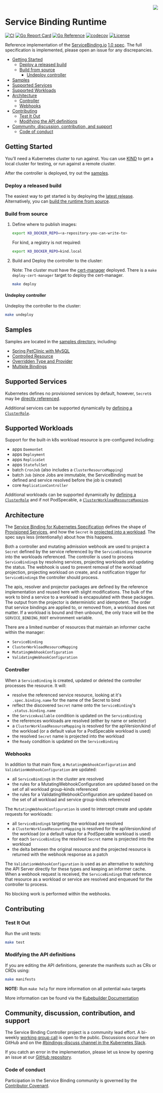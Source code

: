 <img src="https://avatars.githubusercontent.com/u/64096231" align="right" />

# Service Binding Runtime <!-- omit in toc -->

[![CI](https://github.com/servicebinding/runtime/actions/workflows/ci.yaml/badge.svg?branch=main)](https://github.com/servicebinding/runtime/actions/workflows/ci.yaml)
[![Go Report Card](https://goreportcard.com/badge/github.com/servicebinding/runtime)](https://goreportcard.com/report/github.com/servicebinding/runtime)
[![Go Reference](https://pkg.go.dev/badge/github.com/servicebinding/runtime.svg)](https://pkg.go.dev/github.com/servicebinding/runtime)
[![codecov](https://codecov.io/gh/servicebinding/runtime/branch/main/graph/badge.svg?token=D2Hs4MIXBZ)](https://codecov.io/gh/servicebinding/runtime)
[![License](https://img.shields.io/badge/License-Apache%202.0-blue.svg)](https://opensource.org/licenses/Apache-2.0)

Reference implementation of the [ServiceBinding.io](https://servicebinding.io) [1.0 spec](https://servicebinding.io/spec/core/1.0.0/). The full specification is implemented, please open an issue for any discrepancies.

- [Getting Started](#getting-started)
  - [Deploy a released build](#deploy-a-released-build)
  - [Build from source](#build-from-source)
    - [Undeploy controller](#undeploy-controller)
- [Samples](#samples)
- [Supported Services](#supported-services)
- [Supported Workloads](#supported-workloads)
- [Architecture](#architecture)
  - [Controller](#controller)
  - [Webhooks](#webhooks)
- [Contributing](#contributing)
  - [Test It Out](#test-it-out)
  - [Modifying the API definitions](#modifying-the-api-definitions)
- [Community, discussion, contribution, and support](#community-discussion-contribution-and-support)
  - [Code of conduct](#code-of-conduct)

## Getting Started

You’ll need a Kubernetes cluster to run against. You can use [KIND](https://sigs.k8s.io/kind) to get a local cluster for testing, or run against a remote cluster.

After the controller is deployed, try out the [samples](#samples).

### Deploy a released build

The easiest way to get started is by deploying the [latest release](https://github.com/servicebinding/runtime/releases). Alternatively, you can [build the runtime from source](#build-from-source).

### Build from source

1. Define where to publish images:

   ```sh
   export KO_DOCKER_REPO=<a-repository-you-can-write-to>
   ```

   For kind, a registry is not required:

   ```sh
   export KO_DOCKER_REPO=kind.local
   ```
	
1. Build and Deploy the controller to the cluster:

   Note: The cluster must have the [cert-manager](https://cert-manager.io) deployed.  There is a `make deploy-cert-manager` target to deploy the cert-manager.

   ```sh
   make deploy
   ```

#### Undeploy controller
Undeploy the controller to the cluster:

```sh
make undeploy
```

## Samples

Samples are located in the [samples directory](./samples), including:

- [Spring PetClinic with MySQL](./samples/spring-petclinic)
- [Controlled Resource](./samples/controlled-resource)
- [Overridden Type and Provider](./samples/overridden-type-provider)
- [Multiple Bindings](./samples/multi-binding)

## Supported Services

Kubernetes defines no provisioned services by default, however, `Secret`s may be [directly referenced](https://servicebinding.io/spec/core/1.0.0/#direct-secret-reference).

Additional services can be supported dynamically by [defining a `ClusterRole`](https://servicebinding.io/spec/core/1.0.0/#considerations-for-role-based-access-control-rbac).

## Supported Workloads

Support for the built-in k8s workload resource is pre-configured including:
- apps `DaemonSet`
- apps `Deployment`
- apps `ReplicaSet`
- apps `StatefulSet`
- batch `CronJob` (also includes a `ClusterResourceMapping`)
- batch `Job` (since Jobs are immutable, the ServiceBinding must be defined and service resolved before the job is created)
- core `ReplicationController`

Additional workloads can be supported dynamically by [defining a `ClusterRole`](https://servicebinding.io/spec/core/1.0.0/#considerations-for-role-based-access-control-rbac-1) and if not PodSpecable, a [`ClusterWorkloadResourceMapping`](https://servicebinding.io/spec/core/1.0.0/#workload-resource-mapping).

## Architecture

The [Service Binding for Kubernetes Specification](https://servicebinding.io/spec/core/1.0.0/) defines the shape of [Provisioned Services](https://servicebinding.io/spec/core/1.0.0/#provisioned-service), and how the `Secret` is [projected into a workload](https://servicebinding.io/spec/core/1.0.0/#workload-projection). The spec says less (intentionally) about how this happens.

Both a controller and mutating admission webhook are used to project a `Secret` defined by the service referenced by the `ServiceBinding` resource into the workloads referenced. The controller is used to process `ServiceBinding`s by resolving services, projecting workloads and updating the status. The webhook is used to prevent removal of the workload projection, projecting workload on create, and a notification trigger for `ServiceBinding`s the controller should process.

The apis, resolver and projector packages are defined by the reference implementation and reused here with slight modifications. The bulk of the work to bind a service to a workload is encapsulated with these packages. The output from the projector is deterministic and idempotent. The order that service bindings are applied to, or removed from, a workload does not matter. If a workload is bound and then unbound, the only trace will be the `SERVICE_BINDING_ROOT` environment variable.

There are a limited number of resources that maintain an informer cache within the manager:
- `ServiceBinding`
- `ClusterWorkloadResourceMapping`
- `MutatingWebhookConfiguration`
- `ValidatingWebhookConfiguration`

### Controller

When a `ServiceBinding` is created, updated or deleted the controller processes the resource. It will:
- resolve the referenced service resource, looking at it's `.spec.binding.name` for the name of the Secret to bind
- reflect the discovered `Secret` name onto the `ServiceBinding`'s `.status.binding.name`
- the `ServiceAvailable` condition is updated on the `ServiceBinding`
- the references workloads are resolved (either by name or selector)
- a `ClusterWorkloadResourceMapping` is resolved for the apiVersion/kind of the workload (or a default value for a PodSpecable workload is used)
- the resolved `Secret` name is projected into the workload
- the `Ready` condition is updated on the `ServiceBinding`

### Webhooks

In addition to that main flow, a `MutatingWebhookConfiguration` and `ValidationWebhookConfiguration` are updated:
- all `ServiceBinding`s in the cluster are resolved
- the rules for a MutatingWebhookConfiguration are updated based on the set of all workload group-kinds referenced
- the rules for a ValidatingWebhookConfiguration are updated based on the set of all workload and service group-kinds referenced

The `MutatingWebhookConfiguration` is used to intercept create and update requests for workloads:
- all `ServiceBinding`s targeting the workload are resolved
- a `ClusterWorkloadResourceMapping` is resolved for the apiVersion/kind of the workload (or a default value for a PodSpecable workload is used)
- for each `ServiceBinding` the resolved `Secret` name is projected into the workload
- the delta between the original resource and the projected resource is returned with the webhook response as a patch

The `ValidationWebhookConfiguration` is used as an alternative to watching the API Server directly for these types and keeping an informer cache. When a webhook request is received, the `ServiceBinding`s that reference that resource as a workload or service are resolved and enqueued for the controller to process.

No blocking work is performed within the webhooks.

## Contributing

### Test It Out

Run the unit tests:

```sh
make test
```

### Modifying the API definitions
If you are editing the API definitions, generate the manifests such as CRs or CRDs using:

```sh
make manifests
```

**NOTE:** Run `make help` for more information on all potential `make` targets

More information can be found via the [Kubebuilder Documentation](https://book.kubebuilder.io/introduction.html)

## Community, discussion, contribution, and support

The Service Binding Controller project is a community lead effort.
A bi-weekly [working group call][working-group] is open to the public.
Discussions occur here on GitHub and on the [#bindings-discuss channel in the Kubernetes Slack][slack].

If you catch an error in the implementation, please let us know by opening an issue at our
[GitHub repository][repo].

### Code of conduct

Participation in the Service Binding community is governed by the [Contributor Covenant][code-of-conduct].

[working-group]: https://docs.google.com/document/d/1rR0qLpsjU38nRXxeich7F5QUy73RHJ90hnZiFIQ-JJ8/edit#heading=h.ar8ibc31ux6f
[slack]: https://kubernetes.slack.com/archives/C012F2GPMTQ
[repo]: https://github.com/servicebinding/runtime
[code-of-conduct]: ./CODE_OF_CONDUCT.md
